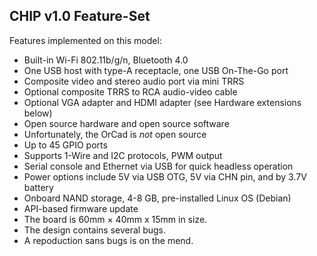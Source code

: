 ## CHIP v1.0 Feature-Set

Features implemented on this model:

* Built-in Wi-Fi 802.11b/g/n, Bluetooth 4.0
* One USB host with type-A receptacle, one USB On-The-Go port
* Composite video and stereo audio port via mini TRRS
* Optional composite TRRS to RCA audio-video cable
* Optional VGA adapter and HDMI adapter (see Hardware extensions below)
* Open source hardware and open source software
* Unfortunately, the OrCad is _not_ open source
* Up to 45 GPIO ports
* Supports 1-Wire and I2C protocols, PWM output
* Serial console and Ethernet via USB for quick headless operation
* Power options include 5V via USB OTG, 5V via CHN pin, and by 3.7V battery
* Onboard NAND storage, 4-8 GB, pre-installed Linux OS (Debian)
* API-based firmware update
* The board is 60mm × 40mm x 15mm in size.
* The design contains several bugs.
* A repoduction sans bugs is on the mend.